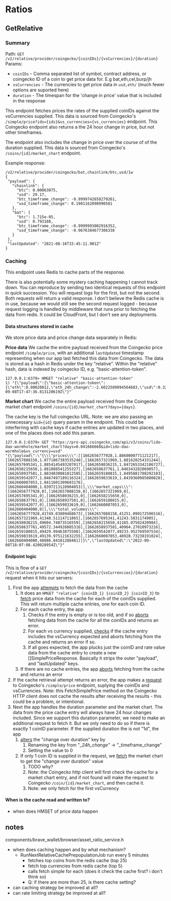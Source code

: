 # Ratios

## GetRelative 

### Summary
Path: `GET /v2/relative/provider/coingecko/{coinIDs}/{vsCurrencies}/{duration}`
Params:
* `coinIDs` - Comma separated list of symbol, contract address, or coingecko ID of a coin to get price data for.  E.g bat,eth,cel,burp/jh
* `vsCurrencies` - The currencies to get price data in `usd,eth/` (much fewer options are suported here)
* `duration` - The timespan for the 'change in price' value that is included in the response

This endpoint fetches prices the rates of the supplied coinIDs against the vsCurrencies supplied. This data is sourced from Coingecko's `/simple/price?ids={ids}&vs_currencies={vs_currencies}` endpoint.  This Coingecko endpoint also returns a the 24 hour change in price, but not other timeframes.

The endpoint also includes the change in price over the course of of the duration supplied. This data is sourced from Coingecko's `/coins/{id}/market_chart` endpoint.


Example response:
```
/v2/relative/provider/coingecko/bat,chainlink/btc,usd/1w
{
 "payload": {
   "chainlink": {
     "btc": 0.00063075,
     "usd": 29.17,
     "btc_timeframe_change": -0.9999742658279261,
     "usd_timeframe_change": 0.1901162098990581
   },
   "bat": {
     "btc": 1.715e-05,
     "usd": 0.793188,
     "btc_timeframe_change": -0.9999993002916352,
     "usd_timeframe_change": -0.9676384677306338
   }
 },
 "lastUpdated": "2021-08-16T15:45:11.901Z"
}
```

### Caching
This endpoint uses Redis to cache parts of the response.

There is also potentially some mystery caching happening I cannot track down. You can reproduce by sending two identical requests of this endpoint in quick succession. You will request logs for the first, but not the second. Both requests will return a valid response. I don't believe the Redis cache is in use, because we would still see the second request logged - because request logging is handled by middleware that runs prior to fetching the data from redis. It could be CloudFront, but I don't see any deployments.

#### Data structures stored in cache
We store price data and price change data separately in Redis:

**Price data**
We cache the entire payload received from the Coingecko price endpoint `/simple/price`, with an additional `lastUpdated` timestamp representing when our app last fetched this data from Coingecko. The data is stored as a hash in Redis under the key "relative". Within the "relative" hash, data is indexed by coingecko ID, e.g. "basic-attention-token".
```
127.0.0.1:6379> HMGET "relative" "basic-attention-token"
1) "{\"payload\":{\"basic-attention-token\":{\"eth\":0.00020012,\"eth_24h_change\":-2.6022589094564683,\"usd\":0.327208,\"usd_24h_change\":1.815019912452554}},\"lastUpdated\":\"2022-09-08T17:47:36.813120619Z\"}"
```

**Market chart**
We cache the entire payload received from the Coingecko market chart endpoint `/coins/{id}/market_chart?days={days}`.

The cache key is the full coingecko URL. Note: we are also passing an unnecessary `&id={id}` query param in the endpoint.  This could be interferring with cache keys if cache entries are updated in two places, and one of the places does not add this param.
```
127.0.0.1:6379> GET "https://pro-api.coingecko.com/api/v3/coins/lido-dao-wormhole/market_chart?days=0.041666668&id=lido-dao-wormhole&vs_currency=usd"
"{\"payload\":\"{\\\"prices\\\":[[1662656777928,1.8860000771121217],[1662657088158,1.8771867383535248],[1662657321969,1.881620254331244],[1662657695341,1.8854145493207017],[1662658036215,1.8472653342186727],[1662658215650,1.881888541255327],[1662658637761,1.846343282069057],[1662658937581,1.8834030081812585],[1662659180815,1.8495881788292103],[1662659542077,1.8467497189116324],[1662659833619,1.8439360985080828],[1662660087053,1.8411601309603176],[1662660404000,1.8397213128904053]],\\\"market_caps\\\":[[1662656777928,0],[1662657088158,0],[1662657321969,0],[1662657695341,0],[1662658036215,0],[1662658215650,0],[1662658637761,0],[1662658937581,0],[1662659180815,0],[1662659542077,0],[1662659833619,0],[1662660087053,0],[1662660404000,0]],\\\"total_volumes\\\":[[1662656777928,41749.03809468673],[1662657088158,41251.090172596516],[1662657321969,41348.51114711865],[1662657695341,41243.5831174905],[1662658036215,49604.74873516559],[1662658215650,41165.07582420984],[1662658637761,49572.344926085316],[1662658937581,40964.27010973216],[1662659180815,49429.99463875508],[1662659542077,49233.952769597534],[1662659833619,49139.975121632255],[1662660087053,48928.73238191024],[1662660404000,48886.84101288481]]}\",\"lastUpdated\":\"2022-09-08T18:07:08.420028954Z\"}"
```

#### Endpoint logic
This is flow of a `GET /v2/relative/provider/coingecko/{coinIDs}/{vsCurrencies}/{duration}` request when it hits our servers:
1. First the app [attempts](https://github.com/brave-intl/bat-go/blob/44f73e740a2c2a277ffb621a4940a1330b524c6b/services/ratios/service.go#L154) to fetch the data from the cache
    1. It does an `HMGET "relative" {coinID_1} {coinID_2} {coinID_3}` to [fetch](https://github.com/brave-intl/bat-go/blob/44f73e740a2c2a277ffb621a4940a1330b524c6b/services/ratios/cache.go#L130-L138) price data from the cache for each of the coinIDs supplied.  This will return multiple cache entries, one for each coin ID.
    1. For each cache entry, the app
        1. Checks if the entry is empty or is too old, and if so [aborts](https://github.com/brave-intl/bat-go/blob/44f73e740a2c2a277ffb621a4940a1330b524c6b/services/ratios/cache.go#L153-L155) fetching data from the cache for all the coinIDs and returns an error.
        1. For each vs currency supplied, [checks](https://github.com/brave-intl/bat-go/blob/44f73e740a2c2a277ffb621a4940a1330b524c6b/services/ratios/cache.go#L158-L171) if the cache entry includes the vsCurrency expected and aborts fetching from the cache and returns an error if so.
        1. If all goes expected, the app plucks just the coinID and rate value data from the cache entry to create a new []SimplePriceResponse. Basically it strips the outer "payload", and "lastUpdated" keys.
    1. If there are no cache entries, the app [aborts](https://github.com/brave-intl/bat-go/blob/44f73e740a2c2a277ffb621a4940a1330b524c6b/services/ratios/cache.go#L173) fetching from the cache and returns an error
1. If the cache retrieval attempt returns an error, the app makes a [request](https://github.com/brave-intl/bat-go/blob/44f73e740a2c2a277ffb621a4940a1330b524c6b/services/ratios/service.go#L160) to Coingecko's `/simple/price` endpoint, suplying the coinIDs and vsCurrencies. Note: this FetchSimplePrice method on the Coingecko HTTP client does not cache the results after receiving the results - this could be a problem, or intentional.
1. Next the app handles the duration parameter and the market chart. The data from the price cache entry will always have 24 hour changes included. Since we support this duration parameter, we need to make an additional request to fetch it. But we only need to do so if there is exactly 1 coinID parameter. If the supplied duration the is not "1d", the app
    1. [alters](https://github.com/brave-intl/bat-go/blob/44f73e740a2c2a277ffb621a4940a1330b524c6b/services/ratios/service.go#L179-L189) the "change over duration" key by
        1. Renaming the key from "*_24h_change" -> "*_timeframe_change"
        1. Setting the value to 0
    1. If only 1 coin ID is supplied in the request, we [fetch](https://github.com/brave-intl/bat-go/blob/44f73e740a2c2a277ffb621a4940a1330b524c6b/services/ratios/service.go#L191-L208) the market chart to get the "change over duration" value
        1. TODO why?
        1. Note: the Coingecko http client will first check the cache for a market chart entry, and if not found will make the request to Coingecko `/coin/{id}/market_chart`, and then cache it.
        1. Note: we only fetch for the first vsCurrency

#### When is the cache read and written to?
* when does HMSET of price data happen

## notes

components/brave_wallet/browser/asset_ratio_service.h

* when does caching happen and by what mechanism?
  - RunNextRelativeCachePrepopulationJob run every 5 minutes
    - fetches top coins from the redis cache  (top 25)
    - fetch top currencies from redis cache   (top 5)
    - calls fetch simple for each (does it check the cache first? i don't think so)
    - Q: if there are more than 25, is there cache setting?
* can caching strategy be improved at all?
* can rate limiting strategy be improved at all?

